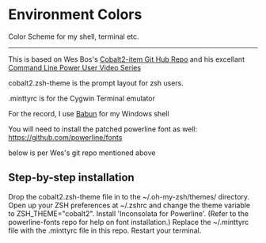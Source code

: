# Environment Colors
Color Scheme for my shell, terminal etc.
* * *
This is based on Wes Bos's [Cobalt2-item Git Hub Repo](https://github.com/wesbos/Cobalt2-iterm) and his excellant [Command Line Power User Video Series](http://http://commandlinepoweruser.com/)

cobalt2.zsh-theme is the prompt layout for zsh users.

.minttyrc is for the Cygwin Terminal emulator

For the record, I use [Babun](http://babun.github.io/) for my Windows shell

You will need to install the patched powerline font as well: https://github.com/powerline/fonts

below is per Wes's git repo mentioned above
## Step-by-step installation

Drop the cobalt2.zsh-theme file in to the ~/.oh-my-zsh/themes/ directory.
Open up your ZSH preferences at ~/.zshrc and change the theme variable to ZSH_THEME="cobalt2".
Install 'Inconsolata for Powerline'. (Refer to the powerline-fonts repo for help on font installation.)
Replace the ~/.minttyrc file with the .minttyrc file in this repo.
Restart your terminal.
